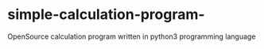 # simple-calculation-program-
OpenSource calculation program written in python3 programming language 

